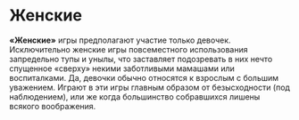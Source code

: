 # Женские

**«Женские»** игры предполагают участие только девочек. Исключительно женские игры повсеместного
использования запредельно тупы и унылы, что заставляет подозревать в них нечто спущенное «сверху»
некими заботливыми мамашами или воспиталками. Да, девочки обычно относятся к взрослым с большим
уважением. Играют в эти игры главным образом от безысходности (под наблюдением), или же когда
большинство собравшихся лишены всякого воображения.
